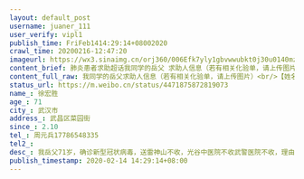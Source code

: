 ```yaml
---
layout: default_post
username: juaner_111
user_verify: vipl1
publish_time: FriFeb1414:29:14+08002020
crawl_time: 20200216-12:47:20
imageurl: https://wx3.sinaimg.cn/orj360/006Efk7yly1gbvwwubkt0j30u0140mz5.jpg,https://wx2.sinaimg.cn/orj360/006Efk7yly1gbvwwv468hj30u0140wk9.jpg,https://wx1.sinaimg.cn/orj360/006Efk7yly1gbvwwviaqwj31400u0793.jpg
content_brief: 肺炎患者求助超话我同学的岳父 求助人信息（若有相关化验单，请上传图片）【姓名】徐宏胜【年龄】71【所在城市】武汉市【所在小区、社区】武昌区菜园街【患病时间】2.10【联系方式】周元兵17786548335【其他紧急联系人】【病情描述】我岳父71岁，确诊新型冠状病毒，送雷神山不收 ，光谷中 ...全文
content_full_raw: 我同学的岳父求助人信息（若有相关化验单，请上传图片）<br/>【姓名】徐宏胜<br/>【年龄】71<br/>【所在城市】武汉市<br/>【所在小区、社区】武昌区菜园街<br/>【患病时间】2.10<br/>【联系方式】周元兵17786548335<br/>【其他紧急联系人】<br/>【病情描述】我岳父71岁，确诊新型冠状病毒，送雷神山不收，光谷中医院不收武警医院不收，理由各有不同说我岳父不能自理，（我岳父是因为新型冠状病毒下半身麻木不能动，严重到撒尿都没有知觉，撒的是血尿，没有这个病四肢都是好好的。）又说我爸爸要做透析，又把我爸爸拖回社区医院隔离，就关在一个房间里躺在床上不给打针不给药，我送药去里面医生说不吃外面药，我们面都见不到，难道就让我爸爸在里面等死吗。我们一家这三天到社区求帮助他们的回复说在上报就没有下文。
status_url: https://m.weibo.cn/status/4471875872819073
name_: 徐宏胜
age_: 71
city_: 武汉市
address_: 武昌区菜园街
since_: 2.10
tel_: 周元兵17786548335
tel2_: 
desc_: 我岳父71岁，确诊新型冠状病毒，送雷神山不收，光谷中医院不收武警医院不收，理由各有不同说我岳父不能自理，（我岳父是因为新型冠状病毒下半身麻木不能动，严重到撒尿都没有知觉，撒的是血尿，没有这个病四肢都是好好的。）又说我爸爸要做透析，又把我爸爸拖回社区医院隔离，就关在一个房间里躺在床上不给打针不给药，我送药去里面医生说不吃外面药，我们面都见不到，难道就让我爸爸在里面等死吗。我们一家这三天到社区求帮助他们的回复说在上报就没有下文。
publish_timestamp: 2020-02-14 14:29:14+08:00
---
```

